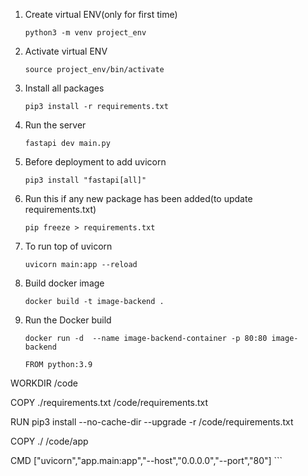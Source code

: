 1. Create virtual ENV(only for first time)
   ```
   python3 -m venv project_env
   ```

2. Activate virtual ENV
   ```
   source project_env/bin/activate
   ```

3. Install all packages
   ```
   pip3 install -r requirements.txt
   ```

4. Run the server
   ```
   fastapi dev main.py 
   ```

5. Before deployment to add uvicorn
   ```
   pip3 install "fastapi[all]"
   ```

6. Run this if any new package has been added(to update requirements.txt)
   ```
   pip freeze > requirements.txt
   ```

7. To run top of uvicorn
   ```
   uvicorn main:app --reload
   ```

8. Build docker image
   ```
   docker build -t image-backend .
   ```

9. Run the Docker build
    ```
    docker run -d  --name image-backend-container -p 80:80 image-backend
    ```

    ```
    FROM python:3.9

WORKDIR /code

COPY ./requirements.txt /code/requirements.txt

RUN pip3 install --no-cache-dir --upgrade -r /code/requirements.txt

COPY ./ /code/app

CMD ["uvicorn","app.main:app","--host","0.0.0.0","--port","80"]
    ```
